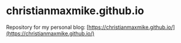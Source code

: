 # christianmaxmike.github.io

Repository for my personal blog: [https://christianmaxmike.github.io/](https://christianmaxmike.github.io/)
